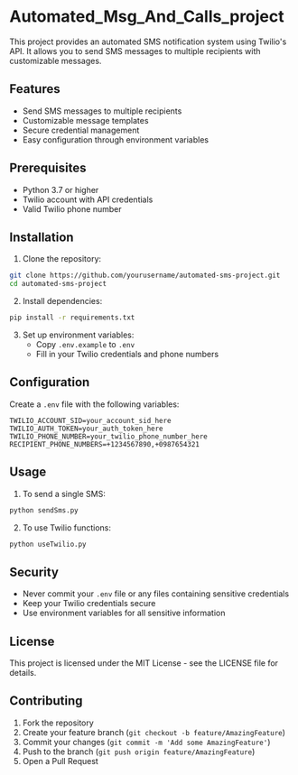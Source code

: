 # Automated_Msg_And_Calls_project
 This project provides an automated SMS notification system using Twilio's API. It allows you to send SMS messages to multiple recipients with customizable messages.
## Features

- Send SMS messages to multiple recipients
- Customizable message templates
- Secure credential management
- Easy configuration through environment variables

## Prerequisites

- Python 3.7 or higher
- Twilio account with API credentials
- Valid Twilio phone number

## Installation

1. Clone the repository:
```bash
git clone https://github.com/yourusername/automated-sms-project.git
cd automated-sms-project
```

2. Install dependencies:
```bash
pip install -r requirements.txt
```

3. Set up environment variables:
   - Copy `.env.example` to `.env`
   - Fill in your Twilio credentials and phone numbers

## Configuration

Create a `.env` file with the following variables:
```
TWILIO_ACCOUNT_SID=your_account_sid_here
TWILIO_AUTH_TOKEN=your_auth_token_here
TWILIO_PHONE_NUMBER=your_twilio_phone_number_here
RECIPIENT_PHONE_NUMBERS=+1234567890,+0987654321
```

## Usage

1. To send a single SMS:
```bash
python sendSms.py
```

2. To use Twilio functions:
```bash
python useTwilio.py
```

## Security

- Never commit your `.env` file or any files containing sensitive credentials
- Keep your Twilio credentials secure
- Use environment variables for all sensitive information

## License

This project is licensed under the MIT License - see the LICENSE file for details.

## Contributing

1. Fork the repository
2. Create your feature branch (`git checkout -b feature/AmazingFeature`)
3. Commit your changes (`git commit -m 'Add some AmazingFeature'`)
4. Push to the branch (`git push origin feature/AmazingFeature`)
5. Open a Pull Request 
